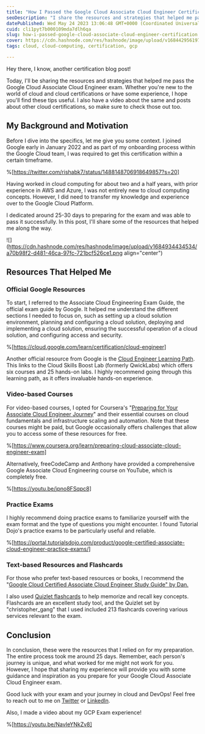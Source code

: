 ```yaml
---
title: "How I Passed the Google Cloud Associate Cloud Engineer Certification Exam"
seoDescription: "I share the resources and strategies that helped me pass the Google Cloud Associate Cloud Engineer exam."
datePublished: Wed May 24 2023 13:06:48 GMT+0000 (Coordinated Universal Time)
cuid: cli1pyt7b000109mda7dlh6qa
slug: how-i-passed-google-cloud-associate-cloud-engineer-certification
cover: https://cdn.hashnode.com/res/hashnode/image/upload/v1684429561972/8848702d-a538-4fd2-b2a6-97f5438ff7a1.png
tags: cloud, cloud-computing, certification, gcp

---
```


Hey there, I know, another certification blog post!

Today, I'll be sharing the resources and strategies that helped me pass the Google Cloud Associate Cloud Engineer exam. Whether you're new to the world of cloud and cloud certifications or have some experience, I hope you'll find these tips useful. I also have a video about the same and posts about other cloud certifications, so make sure to check those out too.

## My Background and Motivation

Before I dive into the specifics, let me give you some context. I joined Google early in January 2022 and as part of my onboarding process within the Google Cloud team, I was required to get this certification within a certain timeframe.

%[https://twitter.com/rishabk7/status/1488148706918649857?s=20] 

Having worked in cloud computing for about two and a half years, with prior experience in AWS and Azure, I was not entirely new to cloud computing concepts. However, I did need to transfer my knowledge and experience over to the Google Cloud Platform.

I dedicated around 25-30 days to preparing for the exam and was able to pass it successfully. In this post, I'll share some of the resources that helped me along the way.

![](https://cdn.hashnode.com/res/hashnode/image/upload/v1684934434534/a70b98f2-d481-46ca-97fc-721bcf526ce1.png align="center")

## Resources That Helped Me

### Official Google Resources

To start, I referred to the Associate Cloud Engineering Exam Guide, the official exam guide by Google. It helped me understand the different sections I needed to focus on, such as setting up a cloud solution environment, planning and configuring a cloud solution, deploying and implementing a cloud solution, ensuring the successful operation of a cloud solution, and configuring access and security.

%[https://cloud.google.com/learn/certification/cloud-engineer] 

Another official resource from Google is the [Cloud Engineer Learning Path](https://www.cloudskillsboost.google/paths/11). This links to the Cloud Skills Boost Lab (formerly QwickLabs) which offers six courses and 25 hands-on labs. I highly recommend going through this learning path, as it offers invaluable hands-on experience.

### Video-based Courses

For video-based courses, I opted for Coursera's "[Preparing for Your Associate Cloud Engineer Journey](https://www.coursera.org/learn/preparing-cloud-associate-cloud-engineer-exam)" and their essential courses on cloud fundamentals and infrastructure scaling and automation. Note that these courses might be paid, but Google occasionally offers challenges that allow you to access some of these resources for free.

%[https://www.coursera.org/learn/preparing-cloud-associate-cloud-engineer-exam] 

Alternatively, freeCodeCamp and Anthony have provided a comprehensive Google Associate Cloud Engineering course on YouTube, which is completely free.

%[https://youtu.be/jpno8FSqpc8] 

### Practice Exams

I highly recommend doing practice exams to familiarize yourself with the exam format and the type of questions you might encounter. I found Tutorial Dojo's practice exams to be particularly useful and reliable.

%[https://portal.tutorialsdojo.com/product/google-certified-associate-cloud-engineer-practice-exams/] 

### Text-based Resources and Flashcards

For those who prefer text-based resources or books, I recommend the "[Google Cloud Certified Associate Cloud Engineer Study Guide" by Dan.](https://amzn.to/45qbnah)

I also used [Quizlet flashcards](https://quizlet.com/328524759/google-cloud-certified-associate-cloud-engineer-flash-cards/) to help memorize and recall key concepts. Flashcards are an excellent study tool, and the Quizlet set by "christopher\_gang" that I used included 213 flashcards covering various services relevant to the exam.

## Conclusion

In conclusion, these were the resources that I relied on for my preparation. The entire process took me around 25 days. Remember, each person's journey is unique, and what worked for me might not work for you. However, I hope that sharing my experience will provide you with some guidance and inspiration as you prepare for your Google Cloud Associate Cloud Engineer exam.

Good luck with your exam and your journey in cloud and DevOps! Feel free to reach out to me on [Twitter](https://twitter.com/rishabk7) or [LinkedIn](https://linkedin.com/in/rishabkumar7).

Also, I made a video about my GCP Exam experience!

%[https://youtu.be/NavIeYNkZv8]